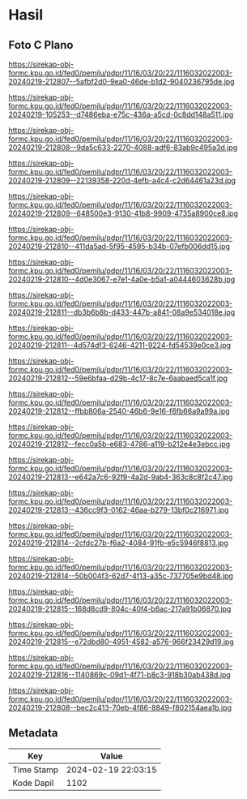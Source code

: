 # Hasil

## Foto C Plano

https://sirekap-obj-formc.kpu.go.id/fed0/pemilu/pdpr/11/16/03/20/22/1116032022003-20240219-212807--5afbf2d0-9ea0-46de-b1d2-9040236795de.jpg

https://sirekap-obj-formc.kpu.go.id/fed0/pemilu/pdpr/11/16/03/20/22/1116032022003-20240219-105253--d7486eba-e75c-436a-a5cd-0c8dd148a511.jpg

https://sirekap-obj-formc.kpu.go.id/fed0/pemilu/pdpr/11/16/03/20/22/1116032022003-20240219-212808--9da5c633-2270-4088-adf6-83ab9c495a3d.jpg

https://sirekap-obj-formc.kpu.go.id/fed0/pemilu/pdpr/11/16/03/20/22/1116032022003-20240219-212809--22139358-220d-4efb-a4c4-c2d64461a23d.jpg

https://sirekap-obj-formc.kpu.go.id/fed0/pemilu/pdpr/11/16/03/20/22/1116032022003-20240219-212809--648500e3-9130-41b8-9909-4735a8900ce8.jpg

https://sirekap-obj-formc.kpu.go.id/fed0/pemilu/pdpr/11/16/03/20/22/1116032022003-20240219-212810--411da5ad-5f95-4595-b34b-07efb006dd15.jpg

https://sirekap-obj-formc.kpu.go.id/fed0/pemilu/pdpr/11/16/03/20/22/1116032022003-20240219-212810--4d0e3067-e7e1-4a0e-b5a1-a0444603628b.jpg

https://sirekap-obj-formc.kpu.go.id/fed0/pemilu/pdpr/11/16/03/20/22/1116032022003-20240219-212811--db3b6b8b-d433-447b-a841-08a9e534018e.jpg

https://sirekap-obj-formc.kpu.go.id/fed0/pemilu/pdpr/11/16/03/20/22/1116032022003-20240219-212811--4d574df3-6246-4211-9224-fd54539e0ce3.jpg

https://sirekap-obj-formc.kpu.go.id/fed0/pemilu/pdpr/11/16/03/20/22/1116032022003-20240219-212812--59e6bfaa-d29b-4c17-8c7e-6aabaed5ca1f.jpg

https://sirekap-obj-formc.kpu.go.id/fed0/pemilu/pdpr/11/16/03/20/22/1116032022003-20240219-212812--ffbb806a-2540-46b6-9e16-f6fb66a9a99a.jpg

https://sirekap-obj-formc.kpu.go.id/fed0/pemilu/pdpr/11/16/03/20/22/1116032022003-20240219-212812--fecc0a5b-e683-4786-a119-b212e4e3ebcc.jpg

https://sirekap-obj-formc.kpu.go.id/fed0/pemilu/pdpr/11/16/03/20/22/1116032022003-20240219-212813--e642a7c6-92f9-4a2d-9ab4-363c8c8f2c47.jpg

https://sirekap-obj-formc.kpu.go.id/fed0/pemilu/pdpr/11/16/03/20/22/1116032022003-20240219-212813--436cc9f3-0162-46aa-b279-13bf0c216971.jpg

https://sirekap-obj-formc.kpu.go.id/fed0/pemilu/pdpr/11/16/03/20/22/1116032022003-20240219-212814--2cfdc27b-f6a2-4084-91fb-e5c5946f8813.jpg

https://sirekap-obj-formc.kpu.go.id/fed0/pemilu/pdpr/11/16/03/20/22/1116032022003-20240219-212814--50b004f3-62d7-4f13-a35c-737705e9bd48.jpg

https://sirekap-obj-formc.kpu.go.id/fed0/pemilu/pdpr/11/16/03/20/22/1116032022003-20240219-212815--168d8cd9-804c-40f4-b6ac-217a91b06870.jpg

https://sirekap-obj-formc.kpu.go.id/fed0/pemilu/pdpr/11/16/03/20/22/1116032022003-20240219-212815--e72dbd80-4951-4582-a576-966f23429d19.jpg

https://sirekap-obj-formc.kpu.go.id/fed0/pemilu/pdpr/11/16/03/20/22/1116032022003-20240219-212816--1140869c-09d1-4f71-b8c3-918b30ab438d.jpg

https://sirekap-obj-formc.kpu.go.id/fed0/pemilu/pdpr/11/16/03/20/22/1116032022003-20240219-212808--bec2c413-70eb-4f86-8849-f802154aea1b.jpg


## Metadata

| Key        | Value               |
| ---------- | ------------------- |
| Time Stamp | 2024-02-19 22:03:15 |
| Kode Dapil | 1102                |



